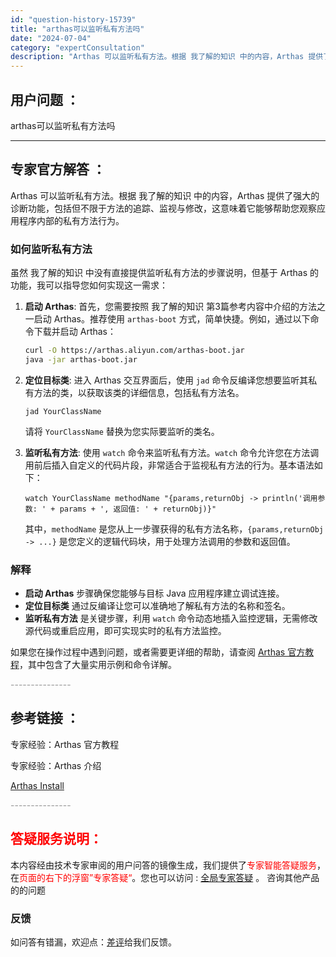 ```yaml
---
id: "question-history-15739"
title: "arthas可以监听私有方法吗"
date: "2024-07-04"
category: "expertConsultation"
description: "Arthas 可以监听私有方法。根据 我了解的知识 中的内容，Arthas 提供了强大的诊断功能，包括但不限于方法的追踪、监视与修改，这意味着它能够帮助您观察应用程序内部的私有方法行为。### 如何监听私有方法虽然 我了解的知识 中没有直接提供监听私有方法的步骤说明，但基于 Arthas 的功能，我"
---
```


## 用户问题 ：

arthas可以监听私有方法吗

---

## 专家官方解答 ：

Arthas 可以监听私有方法。根据 我了解的知识 中的内容，Arthas 提供了强大的诊断功能，包括但不限于方法的追踪、监视与修改，这意味着它能够帮助您观察应用程序内部的私有方法行为。

### 如何监听私有方法

虽然 我了解的知识 中没有直接提供监听私有方法的步骤说明，但基于 Arthas 的功能，我可以指导您如何实现这一需求：

1. **启动 Arthas**: 首先，您需要按照 我了解的知识 第3篇参考内容中介绍的方法之一启动 Arthas。推荐使用 `arthas-boot` 方式，简单快捷。例如，通过以下命令下载并启动 Arthas：

   ```bash
   curl -O https://arthas.aliyun.com/arthas-boot.jar
   java -jar arthas-boot.jar
   ```

2. **定位目标类**: 进入 Arthas 交互界面后，使用 `jad` 命令反编译您想要监听其私有方法的类，以获取该类的详细信息，包括私有方法名。

   ```shell
   jad YourClassName
   ```

   请将 `YourClassName` 替换为您实际要监听的类名。

3. **监听私有方法**: 使用 `watch` 命令来监听私有方法。`watch` 命令允许您在方法调用前后插入自定义的代码片段，非常适合于监视私有方法的行为。基本语法如下：
   ```shell
   watch YourClassName methodName "{params,returnObj -> println('调用参数: ' + params + ', 返回值: ' + returnObj)}"
   ```
   其中，`methodName` 是您从上一步骤获得的私有方法名称，`{params,returnObj -> ...}` 是您定义的逻辑代码块，用于处理方法调用的参数和返回值。

### 解释

- **启动 Arthas** 步骤确保您能够与目标 Java 应用程序建立调试连接。
- **定位目标类** 通过反编译让您可以准确地了解私有方法的名称和签名。
- **监听私有方法** 是关键步骤，利用 `watch` 命令动态地插入监控逻辑，无需修改源代码或重启应用，即可实现实时的私有方法监控。

如果您在操作过程中遇到问题，或者需要更详细的帮助，请查阅 [Arthas 官方教程](https://arthas.aliyun.com/doc/arthas-tutorials.html?language=cn)，其中包含了大量实用示例和命令详解。

<font color="#949494">---------------</font>

## 参考链接 ：

专家经验：Arthas 官方教程

专家经验：Arthas 介绍

[Arthas Install](../install-detail.md)

<font color="#949494">---------------</font>

## <font color="#FF0000">答疑服务说明：</font>

本内容经由技术专家审阅的用户问答的镜像生成，我们提供了<font color="#FF0000">专家智能答疑服务</font>，在<font color="#FF0000">页面的右下的浮窗”专家答疑“</font>。您也可以访问 : [全局专家答疑](https://answer.opensource.alibaba.com/docs/intro) 。 咨询其他产品的的问题

### 反馈

如问答有错漏，欢迎点：[差评](https://ai.nacos.io/user/feedbackByEnhancerGradePOJOID?enhancerGradePOJOId=16096)给我们反馈。
